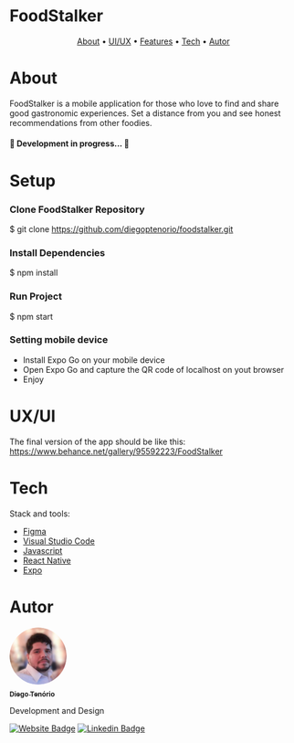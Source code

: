 # FoodStalker

<p align="center">
 <a href="#about">About</a> •
 <a href="#ui/ux">UI/UX</a> • 
 <a href="#features">Features</a> • 
 <a href="#tech">Tech</a> •
 <a href="#autor">Autor</a> 
</p>

# About
FoodStalker is a mobile application for those who love to find and share good gastronomic experiences. Set a distance from you and see honest recommendations from other foodies.

<h4> 
	🚧  Development in progress...  🚧
</h4>

# Setup

### Clone FoodStalker Repository
$ git clone <https://github.com/diegoptenorio/foodstalker.git>

### Install Dependencies
$ npm install

### Run Project
$ npm start

### Setting mobile device
<ul>
  <li>Install Expo Go on your mobile device</li>
  <li>Open Expo Go and capture the QR code of localhost on yout browser</li>
  <li>Enjoy</li>
</ul>

# UX/UI

The final version of the app should be like this:
https://www.behance.net/gallery/95592223/FoodStalker

# Tech

Stack and tools:

- [Figma](https://www.figma.com)
- [Visual Studio Code](https://code.visualstudio.com/)
- [Javascript](https://developer.mozilla.org/pt-BR/docs/Web/JavaScript)
- [React Native](https://reactnative.dev/)
- [Expo](https://expo.dev/)

# Autor

<a href="https://www.linkedin.com/in/diegotenorio" target="_blank">
 <img style="border-radius: 50%;" src="./assets/readme/diegotenorio.png" width="100px;" alt=""/>
 <br />
 <sub><b>Diego Tenório</b></sub></a>


Development and Design

[![Website Badge](https://img.shields.io/website?up_message=Portfolio&url=http%3A%2F%2Fwww.diegotenorio.com.br%2F)](http://www.diegotenorio.com.br) [![Linkedin Badge](https://img.shields.io/badge/-Diego-blue?style=flat-square&logo=Linkedin&logoColor=white&link=https://www.linkedin.com/in/diegotenorio)](https://www.linkedin.com/in/diegotenorio)
